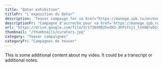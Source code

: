 ```yaml
---
title: "Qatar exhibition"
titleFr: "L'exposition du Qatar"
description: 'Teaser compaign for <a href="https://manege.spb.ru/en/events/qatar-contemporary-art-and-photography/" target="_blank">Contemporary Art and Photography of Qatar exhibition</a>.'
descriptionFr: "Campagne d'accroche pour <a href='https://manege.spb.ru/en/events/qatar-contemporary-art-and-photography/' target='_blank'>l'exposition d'art contemporain et de photographie du Qatar</a>."
url: "https://drive.google.com/file/d/1726VRR2heXN3-3FP1fvjt_lnVABrw5Cc/preview"
thumbnail: "/thumbnails/curators.jpg"
category: "Teaser campaignes"
categoryFr: "Campagnes de teaser"
---
```


This is some additional content about my video. It could be a transcript or additional notes.
